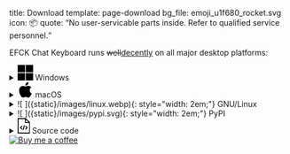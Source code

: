 title: Download
template: page-download
bg_file: emoji_u1f680_rocket.svg
icon: 📦
quote: <q>No user-servicable parts inside. Refer to qualified service personnel.</q>

EFCK Chat Keyboard runs <del>well</del><ins>decently</ins> on all major desktop platforms: 

<div markdown="1">

<details id="win" markdown="1">
<summary itemprop="operatingSystem">
<svg style="width: 2em" xmlns="http://www.w3.org/2000/svg" color="#0078d4" viewBox="0 0 24 24"><path d="M0 0h11.4v11.4H0Zm12.6 0H24v11.4H12.6ZM0 12.6h11.4V24H0Zm12.6 0H24V24H12.6"/></svg>
Windows</summary>
Windows installer EXE,
21 MB

[Download](https://github.com/efck-chat-keyboard/efck/releases)

#### Installation Notes

Once installed, use <kbd>Ctrl</kbd>+<kbd>Alt</kbd>+<kbd>.</kbd> to run the program.
</details>


<details id="mac" markdown="1">
<summary itemprop="operatingSystem">
<svg style="width: 2em;" xmlns="http://www.w3.org/2000/svg" color="gray" viewBox="0 0 24 24"><path d="M12.2 6.9c-1 0-2.5-1-4-1-2 0-4 1.1-5 3-2 3.6-.5 9 1.5 12 1 1.5 2.3 3.2 3.8 3.1 1.6 0 2.1-1 4-1 1.8 0 2.3 1 4 1 1.6 0 2.6-1.5 3.6-3a13 13 0 0 0 1.7-3.4 5.3 5.3 0 0 1-.6-9.4 5.6 5.6 0 0 0-4.4-2.4C14.8 5.6 13 7 12.2 7zm3.3-3c.9-1 1.4-2.5 1.3-3.9-1.2 0-2.7.8-3.6 1.8A5 5 0 0 0 12 5.5c1.3.1 2.7-.7 3.5-1.7"/></svg>
macOS</summary>
macOS package, 21 MB, flexible pricing:
<form id="buy-form" action="https://www.buymeacoffee.com/__k_"><label>💲 <input type="number" value="5" min=0 style="width: 7ch"></label> <button type="submit">Buy for $5</button></form>
<script>
let [f, input, btn] = document.querySelectorAll('#buy-form, #buy-form input, #buy-form button');
input.addEventListener('change', () => { btn.innerHTML = input.value > 0 ? 'Buy for $' + input.value : 'Download for free' });
f.addEventListener('submit', () => { if (input.value <= 0) f.action = 'https://github.com/efck-chat-keyboard/efck/releases' });
</script>

<hr style="margin-top:4em">

#### Installation Notes

Since the free and open source package doesn't want to pay $99
annual fee for the _Apple Developer Program_,
the release package is not cryptographically signed,
and you may encounter a blocker such as:

![... cannot be opened because it is from an unidentified developer]({static}/images/macos-1.png){:.screenshot loading=lazy}
{:.center}

In order to circumvent it, go to
**System Preferences | Security & Privacy**, and on **General** tab
click **Open Anyway**:

![System Preferences | Security & Privacy dialog, General tab, Open Anyway]({static}/images/macos-2.png){:.screenshot loading=lazy}
{:.center}

Afterwards, when you run EFCK for the first time, you may see:

![macOS cannot verify the developer of ... are you sure you want to open it?]({static}/images/macos-3.png){:.screenshot loading=lazy}
{:.center}

And you click **Open**.

When activating some emoji/text item for the first time,
you may additionally experience a blocker where you click **OK**:

![... wants access to control "System Events.app"]({static}/images/macos-4.png){:.screenshot loading=lazy}
{:.center}

This is needed so the app is
able to type into the previously focused window.
Again, go to
**System Preferences | Security & Privacy**, and on **Privacy** tab,
**Accessibility** menu, ensure EFCK is on the list of allowed apps.
If it's already there, but it doesn't work,
_add it again_ for good measure:

![System Preferences | Security & Privacy dialog, Privacy tab, Accessibility menu]({static}/images/macos-5.png){:.screenshot loading=lazy}
{:.center}

Without this permission, the activated item would instead
be placed into your clipboard.

Once sales permit it, we will consider joining
_Apple Developer Program_.
</details>


<details id="linux" markdown="1">
<summary itemprop="operatingSystem" markdown="1">
![ ]({static}/images/linux.webp){: style="width: 2em;"}
GNU/Linux</summary>
Linux binary x64 archive (X11/Wayland),
43 MB

[Download](https://github.com/efck-chat-keyboard/efck/releases)
</details>


<details markdown="1">
<summary markdown="1">
![ ]({static}/images/pypi.svg){: style="width: 2em;"}
PyPI</summary>
You can install
[EFCK from PyPI](https://pypi.org/project/efck/)
via:

    pip install efck

*[PyPI]: Python Package Index

</details>


<details markdown="1">
<summary>
<svg style="height: 2em;" xmlns="http://www.w3.org/2000/svg" fill-rule="evenodd" clip-rule="evenodd" image-rendering="optimizeQuality" shape-rendering="geometricPrecision" text-rendering="geometricPrecision" viewBox="0 0 411 512"><path d="M411 485a27 27 0 0 1-27 27H27a27 27 0 0 1-27-27V27A27 27 0 0 1 27 0h230c4 0 9 2 11 5l132 129c6 2 11 7 11 14v337zM205 246a14 14 0 0 1 28 7l-31 133a14 14 0 1 1-28-6l31-134zm68 129a14 14 0 0 1-18-22l42-37-42-37a14 14 0 0 1 18-21l55 48 1 1c6 6 5 15-1 20l-55 48zm-117-22a14 14 0 0 1-18 22l-55-48a14 14 0 0 1 0-21l55-48a14 14 0 0 1 18 21l-42 37 42 37zm225-187H257c-9 0-15-7-15-15V30H30v452h351V166zM272 52l89 84h-89V52z"/></svg>
Source code</summary>
Source code repository and issue tracker are
[hosted on GitHub](https://github.com/efck-chat-keyboard/efck/).
Contributions are welcome.
</details>

</div>


<div class="bmac"><a class href="https://www.buymeacoffee.com/__k_"><img loading="lazy" alt="Buy me a coffee" src="{static}/images/BuyMeACoffee.webp"></a></div>
